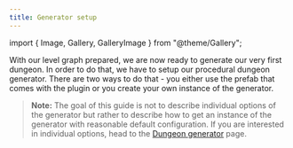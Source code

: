 ```yaml
---
title: Generator setup
---
```


import { Image, Gallery, GalleryImage } from "@theme/Gallery";

With our level graph prepared, we are now ready to generate our very first dungeon. In order to do that, we have to setup our procedural dungeon generator. There are two ways to do that - you either use the prefab that comes with the plugin or you create your own instance of the generator.

> **Note:** The goal of this guide is not to describe individual options of the generator but rather to describe how to get an instance of the generator with reasonable default configuration. If you are interested in individual options, head to the [Dungeon generator](../generators/dungeon-generator.md) page.


